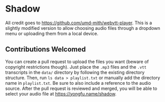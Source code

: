 Shadow
======

All credit goes to <https://github.com/umd-mith/webvtt-player>. This is a
slightly modified version to allow choosing audio files through a dropdown menu
or uploading them from a local device.


## Contributions Welcomed

You can create a pull request to upload the files you want (beware of copyright
restrictions though). Just place the `.mp3` files and the `.vtt` transcripts in
the `data/` directory by following the existing directory structure. Then, run
`ls data > playlist.txt` or manually add the directory name in `playlist.txt`.
Be sure to also include a reference to the audio source. After the pull request
is reviewed and merged, you will be able to select your audio file at
<https://yongfu.name/shadow>.

